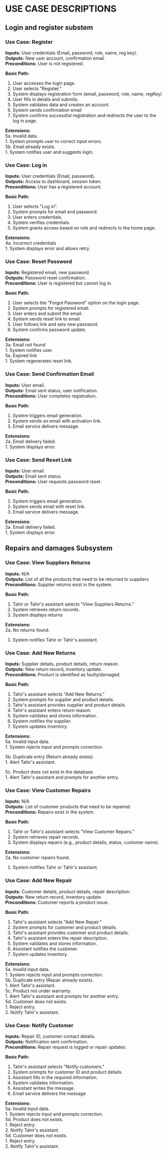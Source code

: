 # USE CASE DESCRIPTIONS
## Login and register substem
### Use Case: Register
**Inputs:** User credentials (Email, password, role, name, reg key).  
**Outputs:** New user account, confirmation email  
**Preconditions:** User is not registered.    

**Basic Path:**  
1. User accesses the login page.
2. User selects "Register."
3. System displays registration form (email, password, role, name, regKey)
4. User fills in details and submits.
5. System validates data and creates an account.
6. System sends confirmation email
7. System confirms successful registration and redirects the user to the log in page.  

**Extensions:**  
5a. Invalid data.  
    1. System prompts user to correct input errors.  
5b. Email already exists.  
    1. System notifies user and suggests login.  


### Use Case: Log in
**Inputs:** User credentials (Email, password).  
**Outputs:** Access to dashboard, session token.    
**Preconditions:** User has a registered account.   

**Basic Path:**  
1. User selects "Log in".
2. System prompts for email and password.
3. User enters credentials.
4. System verifies credentials.
5. System grants access based on role and redirects to the home page.  

**Extensions:**  
4a. Incorrect credentials  
    1. System displays error and allows retry.  


### Use Case: Reset Password
**Inputs:** Registered email, new password.  
**Outputs:** Password reset confirmation.   
**Preconditions:** User is registered but cannot log in.  

**Basic Path:**  
1. User selects the "Forgot Password" option on the login page.  
2. System prompts for registered email.
3. User enters and submit the email.
4. System sends reset link to email.
5. User follows link and sets new password.
6. System confirms password update.  

**Extensions:**  
3a. Email not found  
    1. System notifies user.  
5a. Expired link  
    1. System regenerates reset link.  


### Use Case: Send Confirmation Email   
**Inputs:** User email.  
**Outputs:** Email sent status, user notification.  
**Preconditions:** User completes registration.    

**Basic Path:**  
1. System triggers email generation.  
2. System sends an email with activation link.
3. Email service delivers message. 

**Extensions:**  
2a. Email delivery failed.  
    1. System displays error.


### Use Case: Send Reset Link   
**Inputs:** User email.  
**Outputs:** Email sent status.  
**Preconditions:** User requests password reset.    

**Basic Path:**  
1. System triggers email generation.  
2. System sends email with reset link.
3. Email service delivers message. 

**Extensions:**  
2a. Email delivery failed.  
    1. System displays error.




## Repairs and damages Subsystem
### Use Case: View Suppliers Returns
**Inputs:** N/A  
**Outputs:** List of all the products that need to be returned to suppliers  
**Preconditions:** Supplier returns exist in the system.  

**Basic Path:**
1. Tahir or Tahir's assistant selects "View Suppliers Returns."
2. System retrieves return records.
3. System displays returns

**Extensions:**  
2a. No returns found.
1. System notifies Tahir or Tahir's assistant.


### Use Case: Add New Returns
**Inputs:** Supplier details, product details, return reason.  
**Outputs:** New return record, inventory update.  
**Preconditions:** Product is identified as faulty/damaged.  

**Basic Path:**
1. Tahir's assistant selects "Add New Returns."
2. System prompts for supplier and product details.
3. Tahir's assistant provides supplier and product details.
4. Tahir's assistant enters return reason.
5. System validates and stores information.
6. System notifies the supplier.
7. System updates inventory.  

**Extensions:**  
5a. Invalid input data.  
    1. System rejects input and prompts correction.  

5b. Duplicate entry (Return already exists).  
    1. Alert Tahir's assistant.  

5c. Product does not exist in the database.  
    1. Alert Tahir's assistant and prompts for another entry.


### Use Case: View Customer Repairs
**Inputs:** N/A  
**Outputs:** List of customer products that need to be repaired.  
**Preconditions:** Repairs exist in the system.  

**Basic Path:**
1. Tahir or Tahir's assistant selects "View Customer Repairs."
2. System retrieves repair records.
3. System displays repairs (e.g., product details, status, customer name).

**Extensions:**  
2a. No customer repairs found.
1. System notifies Tahir or Tahir's assistant.


### Use Case: Add New Repair
**Inputs:** Customer details, product details, repair description.  
**Outputs:** New return record, inventory update.  
**Preconditions:** Customer reports a product issue.  

**Basic Path:**
1. Tahir's assistant selects "Add New Repair."
2. System prompts for customer and product details.
3. Tahir's assistant provides customer and product details.
4. Tahir's assistant enters the repair description.
5. System validates and stores information.
6. Assistant notifies the customer.
7. System updates inventory.  

**Extensions:**  
5a. Invalid input data.  
    1. System rejects input and prompts correction.  
5b. Duplicate entry (Repair already exists).  
    1. Alert Tahir's assistant.  
5c. Product not under warranty.  
    1. Alert Tahir's assistant and prompts for another entry.  
5d. Customer does not exists.  
    1. Reject entry.  
    2. Notify Tahir's assistant.  


### Use Case: Notify Customer
**Inputs:** Repair ID, customer contact details.  
**Outputs:** Notification sent confirmation.  
**Preconditions:** Repair request is logged or repair updates.  

**Basic Path:**
1. Tahir's assistant selects "Notify customers."
2. System prompts for customer ID and product details.
3. Assistant fills in the required information.
4. System validates information.
5. Assistant writes the message.
6. Email service delivers the message

**Extensions:**  
5a. Invalid input data.  
    1. System rejects input and prompts correction.  
5d. Product does not exists.  
    1. Reject entry.  
    2. Notify Tahir's assistant.  
5d. Customer does not exists.  
    1. Reject entry.  
    2. Notify Tahir's assistant.  
